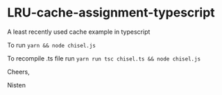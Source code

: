# LRU-cache-assignment-typescript

A least recently used cache example in typescript

To run ```yarn && node chisel.js```

To recompile .ts file run ```yarn run tsc chisel.ts && node chisel.js```

Cheers,

Nisten   
